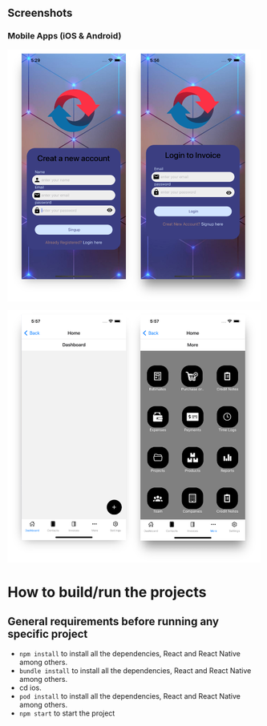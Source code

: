 ## Screenshots

### Mobile Apps (iOS & Android)

![Mobile Apps](images/2.png "Mobile Apps")

![Mobile Apps](images/1.png "Mobile Apps")

# How to build/run the projects

## General requirements before running any specific project

- `npm install` to install all the dependencies, React and React Native among others.
- `bundle install` to install all the dependencies, React and React Native among others.
- cd ios.
- `pod install` to install all the dependencies, React and React Native among others.
- `npm start` to start the project

